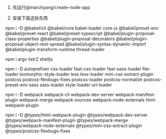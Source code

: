 1. 先运行@marchyang/create-node-app

2. 安装下面这些东西

npm i -D @babel/cli @babel/core babel-loader core-js @babel/preset-env @babel/preset-react @babel/preset-typescript @babel/plugin-proposal-class-properties @babel/plugin-proposal-decorators @babel/plugin-proposal-object-rest-spread @babel/plugin-syntax-dynamic-import @babel/plugin-transform-runtime
thread-loader

npm i argv listr2 shelljs

npm i -D autoprefixer css-loader fast-css-loader fast-sass-loader file-loader isomorphic-style-loader less less-loader mini-css-extract-plugin postcss postcss-flexbugs-fixes postcss-loader postcss-normalize postcss-preset-env sass sass-loader style-loader url-loader

npm i -D webpack webpack-cli webpack-dev-server webpack-manifest-plugin webpack-merge webpack-sources webpack-node-externals html-webpack-plugin

npm i -D @types/html-webpack-plugin @types/webpack-dev-server @types/webpack-manifest-plugin @types/webpack-merge @types/webpack-node-externals @types/mini-css-extract-plugin @types/postcss-flexbugs-fixes



